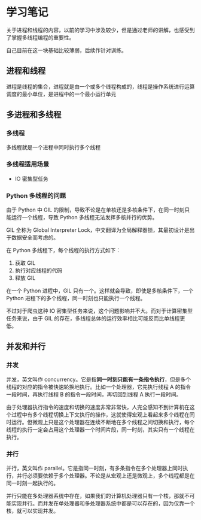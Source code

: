 # 学习笔记

关于进程和线程的内容，以前的学习中涉及较少，但是通过老师的讲解，也感受到了掌握多线程编程的重要性。

自己目前在这一块基础比较薄弱，后续作针对训练。

## 进程和线程

进程是线程的集合，进程就是由一个或多个线程构成的，线程是操作系统进行运算调度的最小单位，是进程中的一个最小运行单元

## 多进程和多线程

### 多线程

多线程就是一个进程中同时执行多个线程

### 多线程适用场景

- IO 密集型任务

### Python 多线程的问题

由于 Python 中 GIL 的限制，导致不论是在单核还是多核条件下，在同一时刻只能运行一个线程，导致 Python 多线程无法发挥多核并行的优势。

GIL 全称为 Global Interpreter Lock，中文翻译为全局解释器锁，其最初设计是出于数据安全而考虑的。

在 Python 多线程下，每个线程的执行方式如下：

1. 获取 GIL
2. 执行对应线程的代码
3. 释放 GIL

在一个 Python 进程中，GIL 只有一个。这样就会导致，即使是多核条件下，一个 Python 进程下的多个线程，同一时刻也只能执行一个线程。

不过对于爬虫这种 IO 密集型任务来说，这个问题影响并不大。而对于计算密集型任务来说，由于 GIL 的存在，多线程总体的运行效率相比可能反而比单线程更低。

## 并发和并行

### 并发

并发，英文叫作 concurrency。它是指**同一时刻只能有一条指令执行**，但是多个线程的对应的指令被快速轮换地执行。比如一个处理器，它先执行线程 A 的指令一段时间，再执行线程 B 的指令一段时间，再切回到线程 A 执行一段时间。

由于处理器执行指令的速度和切换的速度非常非常快，人完全感知不到计算机在这个过程中有多个线程切换上下文执行的操作，这就使得宏观上看起来多个线程在同时运行。但微观上只是这个处理器在连续不断地在多个线程之间切换和执行，每个线程的执行一定会占用这个处理器一个时间片段，同一时刻，其实只有一个线程在执行。

### 并行

并行，英文叫作 parallel。它是指同一时刻，有多条指令在多个处理器上同时执行，并行必须要依赖于多个处理器。不论是从宏观上还是微观上，多个线程都是在同一时刻一起执行的。

并行只能在多处理器系统中存在，如果我们的计算机处理器只有一个核，那就不可能实现并行。而并发在单处理器和多处理器系统中都是可以存在的，因为仅靠一个核，就可以实现并发。
